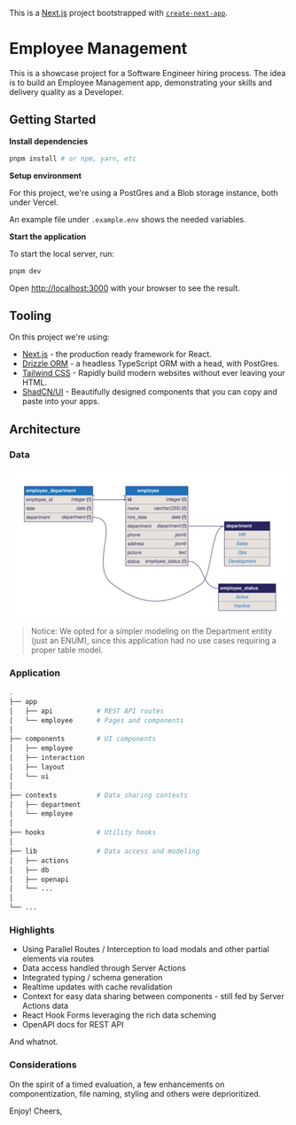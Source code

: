 This is a [Next.js](https://nextjs.org) project bootstrapped with [`create-next-app`](https://nextjs.org/docs/app/api-reference/cli/create-next-app).

# Employee Management

This is a showcase project for a Software Engineer hiring process. The idea is to build an Employee Management app, demonstrating your skills and delivery quality as a Developer.

## Getting Started

**Install dependencies**

```bash
pnpm install # or npm, yarn, etc
```

**Setup environment**

For this project, we're using a PostGres and a Blob storage instance, both under Vercel.

An example file under `.example.env` shows the needed variables.

**Start the application**

To start the local server, run:

```bash
pnpm dev
```

Open [http://localhost:3000](http://localhost:3000) with your browser to see the result.

## Tooling

On this project we're using:

- [Next.js](https://nextjs.org/docs) - the production ready framework for React.
- [Drizzle ORM](https://orm.drizzle.team/docs) - a headless TypeScript ORM with a head, with PostGres.
- [Tailwind CSS](https://tailwindcss.com/docs) - Rapidly build modern websites without ever leaving your HTML.
- [ShadCN/UI](https://ui.shadcn.com/) - Beautifully designed components that you can copy and paste into your apps.

## Architecture

### Data

![DB Schema](erd.svg)

> Notice: We opted for a simpler modeling on the Department entity (just an ENUM), since this application had no use cases requiring a proper table model.

### Application

```bash
.
├── app
│   ├── api           # REST API routes
│   └── employee      # Pages and components
│
├── components        # UI components
│   ├── employee
│   ├── interaction
│   ├── layout
│   └── ui
│
├── contexts          # Data sharing contexts
│   ├── department
│   └── employee
│
├── hooks             # Utility hooks
│
├── lib               # Data access and modeling
│   ├── actions
│   ├── db
│   ├── openapi
│   └── ...
│
└── ...

```

### Highlights

- Using Parallel Routes / Interception to load modals and other partial elements via routes
- Data access handled through Server Actions
- Integrated typing / schema generation
- Realtime updates with cache revalidation
- Context for easy data sharing between components - still fed by Server Actions data
- React Hook Forms leveraging the rich data scheming
- OpenAPI docs for REST API

And whatnot.

### Considerations

On the spirit of a timed evaluation, a few enhancements on componentization, file naming, styling and others were deprioritized.

Enjoy! Cheers,
